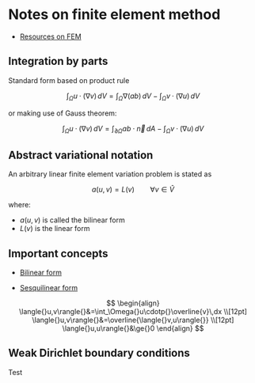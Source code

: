 # Notes on finite element method


- [Resources on FEM](https://jsdokken.com/dolfinx-tutorial/fem.html#introduction-to-the-finite-element-method)


## Integration by parts


Standard form based on product rule

$$
\int_{\Omega}u\cdotp{}(\nabla{v})\,dV =
\int_{\Omega}\nabla{(ab)}\,dV -
\int_{\Omega}v\cdotp(\nabla{u})\,dV
$$

or making use of Gauss theorem:

$$
\int_{\Omega}u\cdotp{}(\nabla{v})\,dV =
\int_{\partial\Omega}{ab}\cdot\vec{n}\,dA -
\int_{\Omega}v\cdotp(\nabla{u})\,dV
$$


## Abstract variational notation


An arbitrary linear finite element variation problem is stated as

$$
a(u,v) = L(v)\qquad\forall{v}\in\hat{V}
$$

where: 
- $a(u,v)$ is called the bilinear form
- $L(v)$ is the linear form


## Important concepts


- [Bilinear form](https://en.wikipedia.org/wiki/Bilinear_form)

- [Sesquilinear form](https://en.wikipedia.org/wiki/Sesquilinear_form)

$$
\begin{align}
\langle{}u,v\rangle{}&=\int_\Omega{}u\cdotp{}\overline{v}\,dx
\\[12pt]
\langle{}u,v\rangle{}&=\overline{\langle{}v,u\rangle{}}
\\[12pt]
\langle{}u,u\rangle{}&\ge{}0
\end{align}
$$


## Weak Dirichlet boundary conditions


Test

```python

```
